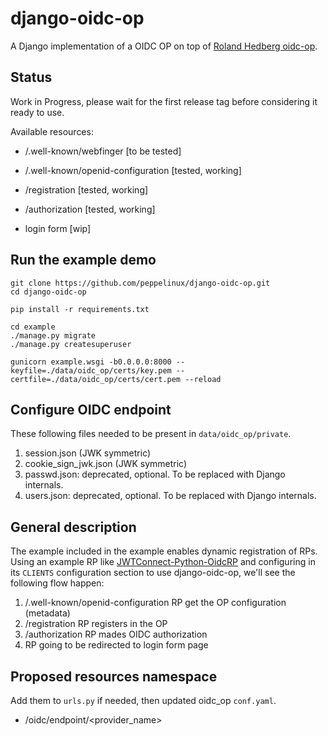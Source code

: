 # django-oidc-op
A Django implementation of a OIDC OP on top of [Roland Hedberg oidc-op](https://github.com/rohe/oidc-op).

## Status
Work in Progress, please wait for the first release tag before considering it ready to use.

Available resources:

- /.well-known/webfinger [to be tested]
- /.well-known/openid-configuration [tested, working]

- /registration [tested, working]
- /authorization [tested, working]

- login form [wip]

## Run the example demo

````
git clone https://github.com/peppelinux/django-oidc-op.git
cd django-oidc-op

pip install -r requirements.txt

cd example
./manage.py migrate
./manage.py createsuperuser

gunicorn example.wsgi -b0.0.0.0:8000 --keyfile=./data/oidc_op/certs/key.pem --certfile=./data/oidc_op/certs/cert.pem --reload
````

## Configure OIDC endpoint

These following files needed to be present in `data/oidc_op/private`.

1. session.json (JWK symmetric)
2. cookie_sign_jwk.json (JWK symmetric)
3. passwd.json: deprecated, optional. To be replaced with Django internals.
4. users.json: deprecated, optional. To be replaced with Django internals.

## General description

The example included in the example enables dynamic registration of RPs.
Using an example RP like [JWTConnect-Python-OidcRP](https://github.com/openid/JWTConnect-Python-OidcRP) and configuring in its `CLIENTS` configuration section to use django-oidc-op, we'll see the following flow happen:

1. /.well-known/openid-configuration
   RP get the OP configuration (metadata)
2. /registration
   RP registers in the OP
3. /authorization
   RP mades OIDC authorization
4. RP going to be redirected to login form page

## Proposed resources namespace
Add them to `urls.py` if needed, then updated oidc_op `conf.yaml`.

- /oidc/endpoint/<provider_name>

